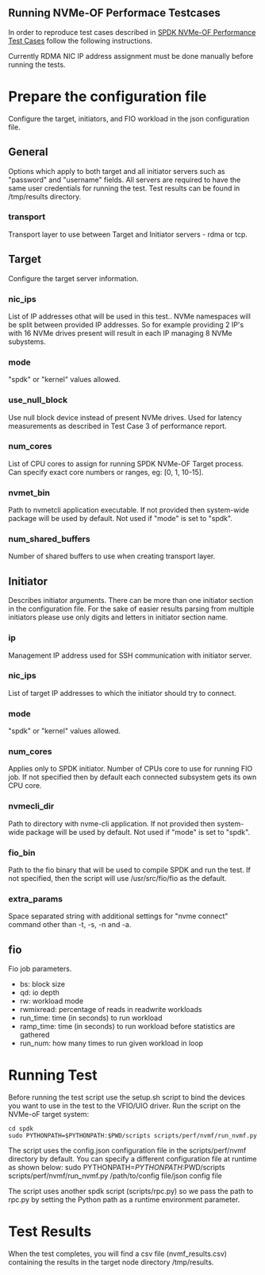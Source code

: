 ## Running NVMe-OF Performace Testcases

In order to reproduce test cases described in [SPDK NVMe-OF Performance Test Cases](https://ci.spdk.io/download/performance-reports/SPDK_nvmeof_perf_report_18.04.pdf) follow the following instructions.

Currently RDMA NIC IP address assignment must be done manually before running the tests.

# Prepare the configuration file
Configure the target, initiators, and FIO workload in the json configuration file.

## General
Options which apply to both target and all initiator servers such as "password" and "username" fields.
All servers are required to have the same user credentials for running the test.
Test results can be found in /tmp/results directory.
### transport
Transport layer to use between Target and Initiator servers - rdma or tcp.

## Target
Configure the target server information.
### nic_ips
List of IP addresses othat will be used in this test..
NVMe namespaces will be split between provided IP addresses.
So for example providing 2 IP's with 16 NVMe drives present will result in each IP managing
8 NVMe subystems.
### mode
"spdk" or "kernel" values allowed.
### use_null_block
Use null block device instead of present NVMe drives. Used for latency measurements as described
in Test Case 3 of performance report.
### num_cores
List of CPU cores to assign for running SPDK NVMe-OF Target process. Can specify exact core numbers or ranges, eg:
[0, 1, 10-15].
### nvmet_bin
Path to nvmetcli application executable. If not provided then system-wide package will be used
by default. Not used if "mode" is set to "spdk".
### num_shared_buffers
Number of shared buffers to use when creating transport layer.

## Initiator
Describes initiator arguments. There can be more than one initiator section in the configuration file.
For the sake of easier results parsing from multiple initiators please use only digits and letters
in initiator section name.
### ip
Management IP address used for SSH communication with initiator server.
### nic_ips
List of target IP addresses to which the initiator should try to connect.
### mode
"spdk" or "kernel" values allowed.
### num_cores
Applies only to SPDK initiator. Number of CPUs core to use for running FIO job.
If not specified then by default each connected subsystem gets its own CPU core.
### nvmecli_dir
Path to directory with nvme-cli application. If not provided then system-wide package will be used
by default. Not used if "mode" is set to "spdk".
### fio_bin
Path to the fio binary that will be used to compile SPDK and run the test.
If not specified, then the script will use /usr/src/fio/fio as the default.
### extra_params
Space separated string with additional settings for "nvme connect" command
other than -t, -s, -n and -a.

## fio
Fio job parameters.
- bs: block size
- qd: io depth
- rw: workload mode
- rwmixread: percentage of reads in readwrite workloads
- run_time: time (in seconds) to run workload
- ramp_time: time (in seconds) to run workload before statistics are gathered
- run_num: how many times to run given workload in loop

# Running Test
Before running the test script use the setup.sh script to bind the devices you want to
use in the test to the VFIO/UIO driver.
Run the script on the NVMe-oF target system:

    cd spdk
    sudo PYTHONPATH=$PYTHONPATH:$PWD/scripts scripts/perf/nvmf/run_nvmf.py
The script uses the config.json configuration file in the scripts/perf/nvmf directory by default. You can
specify a different configuration file at runtime as shown below:
sudo PYTHONPATH=$PYTHONPATH:$PWD/scripts scripts/perf/nvmf/run_nvmf.py /path/to/config file/json config file

The script uses another spdk script (scripts/rpc.py) so we pass the path to rpc.py by setting the Python path
as a runtime environment parameter.

# Test Results
When the test completes, you will find a csv file (nvmf_results.csv) containing the results in the target node
directory /tmp/results.
